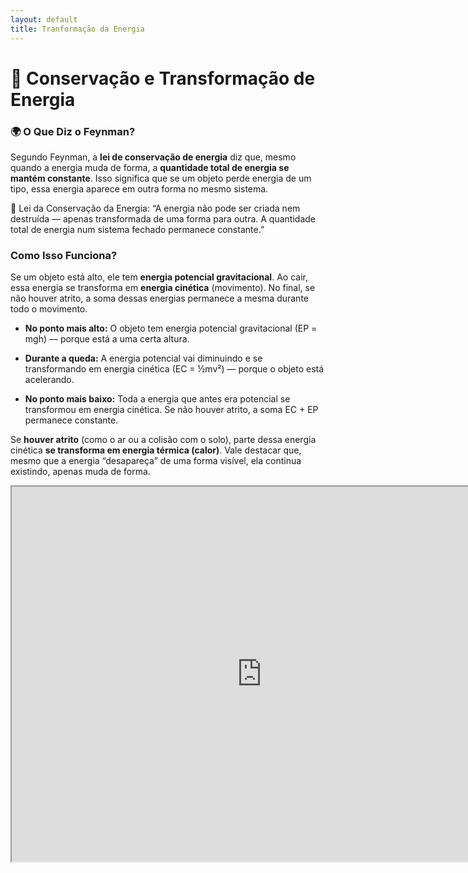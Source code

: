 ```yaml
---
layout: default
title: Tranformação da Energia
---
```


# 📖 Conservação e Transformação de Energia

###  🌍 O Que Diz o Feynman?
Segundo Feynman, a **lei de conservação de energia** diz que, mesmo quando a energia muda de forma, a **quantidade total de energia se mantém constante**. Isso significa que se um objeto perde energia de um tipo, essa energia aparece em outra forma no mesmo sistema. 



📌 Lei da Conservação da Energia:
“A energia não pode ser criada nem destruída — apenas transformada de uma forma para outra. A quantidade total de energia num sistema fechado permanece constante.”


### Como Isso Funciona?
Se um objeto está alto, ele tem **energia potencial gravitacional**. Ao cair, essa energia se transforma em **energia cinética** (movimento). No final, se não houver atrito, a soma dessas energias permanece a mesma durante todo o movimento.

- **No ponto mais alto:**
  O objeto tem energia potencial gravitacional (EP = mgh) — porque está a uma certa altura.
  
- **Durante a queda:**
  A energia potencial vai diminuindo e se transformando em energia cinética (EC = ½mv²) — porque o objeto está acelerando.
  
- **No ponto mais baixo:**
  Toda a energia que antes era potencial se transformou em energia cinética.
  Se não houver atrito, a soma EC + EP permanece constante.


Se **houver atrito** (como o ar ou a colisão com o solo), parte dessa energia cinética **se transforma em energia térmica (calor)**. Vale destacar que, mesmo que a energia “desapareça” de uma forma visível, ela continua existindo, apenas muda de forma.

<iframe src="https://phet.colorado.edu/sims/html/energy-forms-and-changes/latest/energy-forms-and-changes_en.html"
        width="800"
        height="600"
        allowfullscreen>
</iframe>
